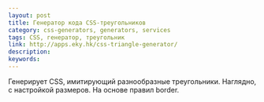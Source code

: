 ```yaml
---
layout: post
title: Генератор кода CSS-треугольников
category: css-generators, generators, services
tags: CSS, генератор, треугольник
link: http://apps.eky.hk/css-triangle-generator/
description:
keywords:
---
```


<p>Генерирует CSS, имитирующий разнообразные треугольники. Наглядно, с настройкой размеров. На основе правил border.</p>
